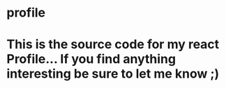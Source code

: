 # profile
# This is the source code for my react Profile... If you find anything interesting be sure to let me know ;)

